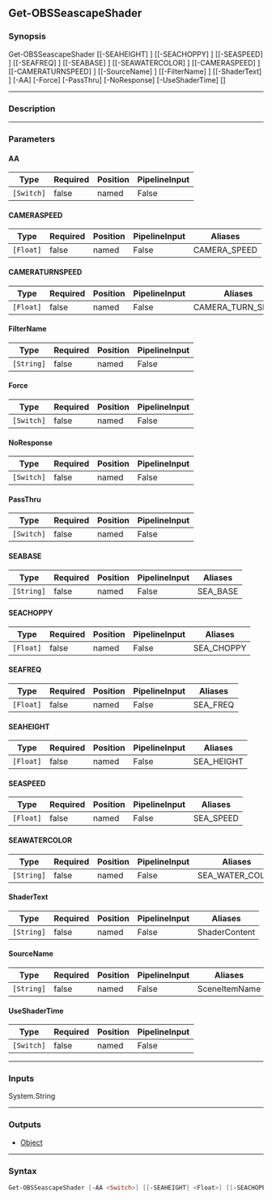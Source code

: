Get-OBSSeascapeShader
---------------------

### Synopsis
Get-OBSSeascapeShader [[-SEAHEIGHT] <float>] [[-SEACHOPPY] <float>] [[-SEASPEED] <float>] [[-SEAFREQ] <float>] [[-SEABASE] <string>] [[-SEAWATERCOLOR] <string>] [[-CAMERASPEED] <float>] [[-CAMERATURNSPEED] <float>] [[-SourceName] <string>] [[-FilterName] <string>] [[-ShaderText] <string>] [-AA] [-Force] [-PassThru] [-NoResponse] [-UseShaderTime] [<CommonParameters>]

---

### Description

---

### Parameters
#### **AA**

|Type      |Required|Position|PipelineInput|
|----------|--------|--------|-------------|
|`[Switch]`|false   |named   |False        |

#### **CAMERASPEED**

|Type     |Required|Position|PipelineInput|Aliases     |
|---------|--------|--------|-------------|------------|
|`[Float]`|false   |named   |False        |CAMERA_SPEED|

#### **CAMERATURNSPEED**

|Type     |Required|Position|PipelineInput|Aliases          |
|---------|--------|--------|-------------|-----------------|
|`[Float]`|false   |named   |False        |CAMERA_TURN_SPEED|

#### **FilterName**

|Type      |Required|Position|PipelineInput|
|----------|--------|--------|-------------|
|`[String]`|false   |named   |False        |

#### **Force**

|Type      |Required|Position|PipelineInput|
|----------|--------|--------|-------------|
|`[Switch]`|false   |named   |False        |

#### **NoResponse**

|Type      |Required|Position|PipelineInput|
|----------|--------|--------|-------------|
|`[Switch]`|false   |named   |False        |

#### **PassThru**

|Type      |Required|Position|PipelineInput|
|----------|--------|--------|-------------|
|`[Switch]`|false   |named   |False        |

#### **SEABASE**

|Type      |Required|Position|PipelineInput|Aliases |
|----------|--------|--------|-------------|--------|
|`[String]`|false   |named   |False        |SEA_BASE|

#### **SEACHOPPY**

|Type     |Required|Position|PipelineInput|Aliases   |
|---------|--------|--------|-------------|----------|
|`[Float]`|false   |named   |False        |SEA_CHOPPY|

#### **SEAFREQ**

|Type     |Required|Position|PipelineInput|Aliases |
|---------|--------|--------|-------------|--------|
|`[Float]`|false   |named   |False        |SEA_FREQ|

#### **SEAHEIGHT**

|Type     |Required|Position|PipelineInput|Aliases   |
|---------|--------|--------|-------------|----------|
|`[Float]`|false   |named   |False        |SEA_HEIGHT|

#### **SEASPEED**

|Type     |Required|Position|PipelineInput|Aliases  |
|---------|--------|--------|-------------|---------|
|`[Float]`|false   |named   |False        |SEA_SPEED|

#### **SEAWATERCOLOR**

|Type      |Required|Position|PipelineInput|Aliases        |
|----------|--------|--------|-------------|---------------|
|`[String]`|false   |named   |False        |SEA_WATER_COLOR|

#### **ShaderText**

|Type      |Required|Position|PipelineInput|Aliases      |
|----------|--------|--------|-------------|-------------|
|`[String]`|false   |named   |False        |ShaderContent|

#### **SourceName**

|Type      |Required|Position|PipelineInput|Aliases      |
|----------|--------|--------|-------------|-------------|
|`[String]`|false   |named   |False        |SceneItemName|

#### **UseShaderTime**

|Type      |Required|Position|PipelineInput|
|----------|--------|--------|-------------|
|`[Switch]`|false   |named   |False        |

---

### Inputs
System.String

---

### Outputs
* [Object](https://learn.microsoft.com/en-us/dotnet/api/System.Object)

---

### Syntax
```PowerShell
Get-OBSSeascapeShader [-AA <Switch>] [[-SEAHEIGHT] <Float>] [[-SEACHOPPY] <Float>] [[-SEASPEED] <Float>] [[-SEAFREQ] <Float>] [[-SEABASE] <String>] [[-SEAWATERCOLOR] <String>] [[-CAMERASPEED] <Float>] [[-CAMERATURNSPEED] <Float>] [[-SourceName] <String>] [[-FilterName] <String>] [[-ShaderText] <String>] [-Force <Switch>] [-PassThru <Switch>] [-NoResponse <Switch>] [-UseShaderTime <Switch>] [<CommonParameters>]
```

